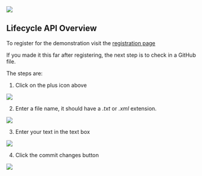 <img src="http://lm.epaas.info/LMApiDemo/rs/soasoftware/images/logo.png"/>

Lifecycle API Overview
----------------------

To register for the demonstration visit the <a href="http://lm.epaas.info/LMApiDemo">registration page</a>

If you made it this far after registering, the next step is to check in a GitHub file.

The steps are:

1) Click on the plus icon above

<img src="http://lm.epaas.info/LMApiDemo/img/github/addfile.png"/>

2) Enter a file name, it should have a *.txt* or *.xml* extension.

<img src="http://lm.epaas.info/LMApiDemo/img/github/filename.png"/>

3) Enter your text in the text box

<img src="http://lm.epaas.info/LMApiDemo/img/github/text.png"/>

4) Click the commit changes button

<img src="http://lm.epaas.info/LMApiDemo/img/github/commit.png"/>



